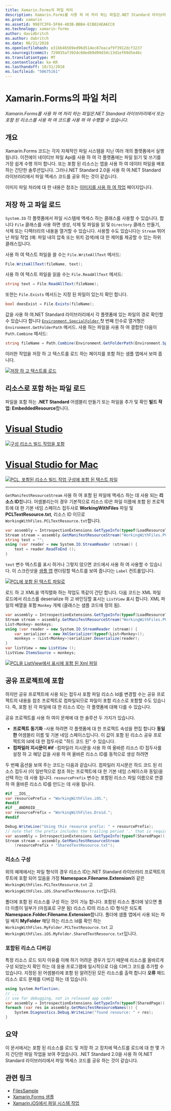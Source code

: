 ```yaml
---
title: Xamarin.Forms의 파일 처리
description: Xamarin.Forms를 사용 하 여 처리 하는 파일은.NET Standard 라이브러리에서 또는 포함 된 리소스를 사용 하 여 코드를 사용 하 여 수행할 수 있습니다.
ms.prod: xamarin
ms.assetid: 9987C3F6-5F04-403B-BBB4-ECB024EA6CC8
ms.technology: xamarin-forms
author: davidbritch
ms.author: dabritch
ms.date: 06/21/2018
ms.openlocfilehash: e31bb46569ed96d514ec87eacaf9f3912dcf3237
ms.sourcegitcommit: 729035af392dc60edb9d99d3dc13d1ef69d5e46c
ms.translationtype: MT
ms.contentlocale: ko-KR
ms.lasthandoff: 10/31/2018
ms.locfileid: "50675161"
---
```

# <a name="file-handling-in-xamarinforms"></a>Xamarin.Forms의 파일 처리

_Xamarin.Forms를 사용 하 여 처리 하는 파일은.NET Standard 라이브러리에서 또는 포함 된 리소스를 사용 하 여 코드를 사용 하 여 수행할 수 있습니다._

## <a name="overview"></a>개요

Xamarin.Forms 코드는 각자 자체적인 파일 시스템을 지닌 여러 개의 플랫폼에서 실행됩니다. 이전에이 네이티브 파일 Api를 사용 하 여 각 플랫폼에는 파일 읽기 및 쓰기를 가장 쉽게 수행 의미 합니다. 또는 포함 된 리소스는 앱을 사용 하 여 데이터 파일을 배포 하는 간단한 솔루션입니다. 그러나.NET Standard 2.0을 사용 하 여.NET Standard 라이브러리에서 파일 액세스 코드를 공유 하는 것이 같습니다.

이미지 파일 처리에 대 한 내용은 참조는 [이미지를 사용 하 여 작업](~/xamarin-forms/user-interface/images.md) 페이지입니다.

<a name="Loading_and_Saving_Files" />

## <a name="saving-and-loading-files"></a>저장 하 고 파일 로드

`System.IO` 각 플랫폼에서 파일 시스템에 액세스 하는 클래스를 사용할 수 있습니다. 합니다 `File` 클래스를 사용 하면 생성, 삭제 및 파일을 읽 및 `Directory` 클래스 만들기, 삭제 또는 디렉터리의 내용을 열거할 수 있습니다. 사용할 수도 있습니다는 `Stream` 뛰어난 파일 작업 (예: 파일 내의 압축 또는 위치 검색)에 대 한 제어를 제공할 수 있는 하위 클래스입니다.

사용 하 여 텍스트 파일을 쓸 수는 `File.WriteAllText` 메서드:

```csharp
File.WriteAllText(fileName, text);
```

사용 하 여 텍스트 파일을 읽을 수는 `File.ReadAllText` 메서드:

```csharp
string text = File.ReadAllText(fileName);
```

또한는 `File.Exists` 메서드는 지정 된 파일이 있는지 확인 합니다.

```csharp
bool doesExist = File.Exists(fileName);
```

값을 사용 하 여.NET Standard 라이브러리에서 각 플랫폼에 있는 파일의 경로 확인할 수 있습니다 합니다 [ `Environment.SpecialFolder` ](xref:System.Environment.SpecialFolder) 첫 번째 인수로 열거형은 `Environment.GetFolderPath` 메서드. 사용 하는 파일을 사용 하 여 결합한 다음이 `Path.Combine` 메서드:

```csharp
string fileName = Path.Combine(Environment.GetFolderPath(Environment.SpecialFolder.LocalApplicationData), "temp.txt");
```

이러한 작업을 저장 하 고 텍스트를 로드 하는 페이지를 포함 하는 샘플 앱에서 보여 줍니다.

[![저장 하 고 텍스트를 로드](files-images/saveandload-sml.png "저장 및 앱에서 파일 로드")](files-images/saveandload.png#lightbox "저장 및 앱에서 파일 로드")

<a name="Loading_Files_Embedded_as_Resources" />

## <a name="loading-files-embedded-as-resources"></a>리소스로 포함 하는 파일 로드

파일을 포함 하는 **.NET Standard** 어셈블리 만들기 또는 파일을 추가 및 확인 **빌드 작업: EmbeddedResource**합니다.

# <a name="visual-studiotabwindows"></a>[Visual Studio](#tab/windows)

[![구성 리소스 빌드 작업을 포함](files-images/vs-embeddedresource-sml.png "설정을 EmbeddedResource BuildAction")](files-images/vs-embeddedresource.png#lightbox "설정 포함 리소스 빌드 작업")

# <a name="visual-studio-for-mactabmacos"></a>[Visual Studio for Mac](#tab/macos)

[![PCL, 포함된 리소스 빌드 작업 구성에 포함 된 텍스트 파일](files-images/xs-embeddedresource-sml.png "설정을 EmbeddedResource BuildAction")](files-images/xs-embeddedresource.png#lightbox "설정 포함 리소스 빌드 작업")

-----

`GetManifestResourceStream` 사용 하 여 포함 된 파일에 액세스 하는 데 사용 되는 **리소스 ID**합니다. 어셈블리는이 경우 기본적으로 리소스 ID은 파일 이름에 포함 된 프로젝트에 대 한 기본 네임 스페이스 접두사로 **WorkingWithFiles** 파일 및 **PCLTextResource.txt**, 리소스 ID 이므로 `WorkingWithFiles.PCLTextResource.txt`합니다.

```csharp
var assembly = IntrospectionExtensions.GetTypeInfo(typeof(LoadResourceText)).Assembly;
Stream stream = assembly.GetManifestResourceStream("WorkingWithFiles.PCLTextResource.txt");
string text = "";
using (var reader = new System.IO.StreamReader (stream)) {
    text = reader.ReadToEnd ();
}
```

`text` 변수 텍스트를 표시 하거나 그렇지 않으면 코드에서 사용 하 여 사용할 수 있습니다. 이 스크린샷을 [샘플 앱](https://developer.xamarin.com/samples/xamarin-forms/WorkingWithFiles/) 렌더링할 텍스트를 보여 줍니다는 `Label` 컨트롤입니다.

 [![PCL에 포함 된 텍스트 파일로](files-images/pcltext-sml.png "앱에 표시 되는 PCL에 포함 된 텍스트 파일로")](files-images/pcltext.png#lightbox "앱에 표시 되는 PCL에 포함 된 텍스트 파일")

로드 하 고 XML을 역직렬화 하는 작업도 똑같이 간단 합니다. 다음 코드는 XML 파일 로드에서 리소스를 deserialize 하 고 바인딩할 표시는 `ListView` 표시 합니다. XML 파일의 배열을 포함 `Monkey` 개체 (클래스는 샘플 코드에 정의 됨).

```csharp
var assembly = IntrospectionExtensions.GetTypeInfo(typeof(LoadResourceText)).Assembly;
Stream stream = assembly.GetManifestResourceStream("WorkingWithFiles.PCLXmlResource.xml");
List<Monkey> monkeys;
using (var reader = new System.IO.StreamReader (stream)) {
    var serializer = new XmlSerializer(typeof(List<Monkey>));
    monkeys = (List<Monkey>)serializer.Deserialize(reader);
}
var listView = new ListView ();
listView.ItemsSource = monkeys;
```

 [![PCL을 ListView에서 표시에 포함 된 Xml 파일](files-images/pclxml-sml.png "ListView에 표시 되는 PCL에 포함 된 XML 파일")](files-images/pclxml.png#lightbox "ListView에 표시 되는 PCL에 포함 된 XML 파일")

<a name="Embedding_in_Shared_Projects" />

## <a name="embedding-in-shared-projects"></a>공유 프로젝트에 포함

하지만 공유 프로젝트에 사용 되는 접두사 포함 파일 리소스 Id를 변경할 수는 공유 프로젝트의 내용을 참조 프로젝트로 컴파일되므로 파일이 포함 리소스로 포함할 수도 있습니다. 즉, 포함 된 각 파일에 대 한 리소스 ID는 각 플랫폼에 대해 다를 수 있습니다.

공유 프로젝트를 사용 하 여이 문제에 대 한 솔루션 두 가지가 있습니다.

-  **프로젝트 동기화** -사용 하려면 각 플랫폼에 대 한 프로젝트 속성을 편집 합니다 **동일한** 어셈블리 이름 및 기본 네임 스페이스입니다. 이 값이 포함 된 리소스 공유 프로젝트의 Id에 대 한 접두사로 "하드 코드 된" 수 있습니다.
-  **컴파일러 지시문이 #if** -컴파일러 지시문을 사용 하 여 올바른 리소스 ID 접두사를 설정 하 고 해당 값을 사용 하 여 올바른 리소스 ID를 동적으로 생성 하려면


두 번째 옵션을 보여 주는 코드는 다음과 같습니다. 컴파일러 지시문은 하드 코드 된 리소스 접두사 (이 일반적으로 참조 하는 프로젝트에 대 한 기본 네임 스페이스와 동일)을 선택 하는 데 사용 됩니다. `resourcePrefix` 변수는 포함된 리소스 파일 이름으로 연결 하 여 올바른 리소스 ID를 만드는 데 사용 됩니다.

```csharp
#if __IOS__
var resourcePrefix = "WorkingWithFiles.iOS.";
#endif
#if __ANDROID__
var resourcePrefix = "WorkingWithFiles.Droid.";
#endif

Debug.WriteLine("Using this resource prefix: " + resourcePrefix);
// note that the prefix includes the trailing period '.' that is required
var assembly = IntrospectionExtensions.GetTypeInfo(typeof(SharedPage)).Assembly;
Stream stream = assembly.GetManifestResourceStream
    (resourcePrefix + "SharedTextResource.txt");
```

<a name="Organizing_Resources" />

### <a name="organizing-resources"></a>리소스 구성

위의 예제에서는 파일 형식의 경우 리소스 ID는.NET Standard 라이브러리 프로젝트의 루트에 포함 되어 있음을 가정 **Namespace.Filename.Extension**와 같은 `WorkingWithFiles.PCLTextResource.txt` 고 `WorkingWithFiles.iOS.SharedTextResource.txt`입니다.

폴더에 포함 된 리소스를 구성 하는 것이 가능 합니다. 포함된 리소스 폴더에 넣으면 폴더 이름이 일부가 (마침표로 구분 됨) 리소스 ID의 리소스 ID 형식은 되도록 **Namespace.Folder.Filename.Extension**합니다. 폴더에 샘플 앱에서 사용 되는 파일 배치 **MyFolder** 해당 하는 리소스 Id를 확인 하는 `WorkingWithFiles.MyFolder.PCLTextResource.txt` 고 `WorkingWithFiles.iOS.MyFolder.SharedTextResource.txt`입니다.

<a name="Debugging_Embedded_Resources" />

### <a name="debugging-embedded-resources"></a>포함된 리소스 디버깅

특정 리소스 로드 되지 이유를 이해 하기 어려운 경우가 있기 때문에 리소스를 올바르게 구성 되었는지 확인 하는 데 응용 프로그램에 일시적으로 다음 디버그 코드를 추가할 수 있습니다. 지정된 된 어셈블리에 포함 된 알려진된 모든 리소스를 출력 합니다 **오류** 패드 리소스 로드 문제를 디버깅 하는 데 있습니다.

```csharp
using System.Reflection;
// ...
// use for debugging, not in released app code!
var assembly = IntrospectionExtensions.GetTypeInfo(typeof(SharedPage)).Assembly;
foreach (var res in assembly.GetManifestResourceNames()) {
    System.Diagnostics.Debug.WriteLine("found resource: " + res);
}
```

## <a name="summary"></a>요약

이 문서에서는 포함 된 리소스를 로드 및 저장 하 고 장치에 텍스트를 로드에 대 한 몇 가지 간단한 파일 작업을 보여 주었습니다. .NET Standard 2.0을 사용 하 여.NET Standard 라이브러리에서 파일 액세스 코드를 공유 하는 것이 같습니다.

## <a name="related-links"></a>관련 링크

- [FilesSample](https://developer.xamarin.com/samples/xamarin-forms/WorkingWithFiles/)
- [Xamarin.Forms 샘플](https://github.com/xamarin/xamarin-forms-samples)
- [Xamarin.iOS에서 파일 시스템 작업](~/ios/app-fundamentals/file-system.md)

